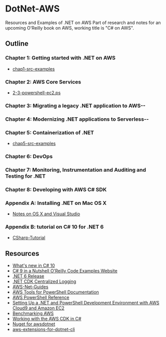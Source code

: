 # DotNet-AWS
Resources and Examples of .NET on AWS
Part of research and notes for an upcoming O'Reilly book on AWS, working title is "C# on AWS".

## Outline

### Chapter 1:  Getting started with .NET on AWS

* [chap1-src-examples](https://github.com/noahgift/DotNet-AWS/tree/main/chapters/chap1)

### Chapter 2:  AWS Core Services

* [2-3-powershell-ec2.ps](https://gist.github.com/noahgift/c16ccb8869d7e15f959e5550b3886f34)

### Chapter 3:  Migrating a legacy .NET application to AWS--
### Chapter 4:  Modernizing .NET applications to Serverless--
### Chapter 5:  Containerization of .NET

* [chap5-src-examples](https://github.com/noahgift/dot-net-6-aws)

### Chapter 6:  DevOps
### Chapter 7:  Monitoring, Instrumentation and Auditing and Testing for .NET
### Chapter 8: Developing with AWS C# SDK

### Appendix A:  Installing .NET on Mac OS X

* [Notes on OS X and Visual Studio](https://github.com/noahgift/DotNet-AWS/blob/main/chapters/appendix/AppendixA-OSX-DotNet.md) 

### Appendix B:  tutorial on C# 10 for .NET 6

* [CSharp-Tutorial](https://github.com/noahgift/DotNet-AWS/blob/main/chapters/appendix/AppendixB-CSharp-Tutorial)

## Resources

* [What's new in C# 10](https://docs.microsoft.com/en-us/dotnet/csharp/whats-new/csharp-10)
* [C# 9 in a Nutshell O'Reilly Code Examples Website](http://www.albahari.com/nutshell/)
* [.NET 6 Release](https://devblogs.microsoft.com/dotnet/announcing-net-6/)
* [.NET CDK Centralized Logging](https://aws.amazon.com/blogs/developer/build-infrastructure-for-centralized-logging-using-aws-cdk/)
* [AWS-Net-Guides](https://github.com/aws-samples/aws-net-guides)
* [AWS Tools for PowerShell Documentation](https://docs.aws.amazon.com/powershell/index.html)
* [AWS PowerShell Reference](https://docs.aws.amazon.com/powershell/latest/reference/)
* [Setting Up a .NET and PowerShell Development Environment with AWS Cloud9 and Amazon EC2](https://www.youtube.com/watch?v=3ZdvbGArONk)
* [Benchmarking AWS](https://github.com/noahgift/benchmarking-aws)
* [Working with the AWS CDK in C#](https://docs.aws.amazon.com/cdk/v2/guide/work-with-cdk-csharp.html)
* [Nuget for awsdotnet](https://www.nuget.org/profiles/awsdotnet)
* [aws-extensions-for-dotnet-cli](https://github.com/aws/aws-extensions-for-dotnet-cli)
